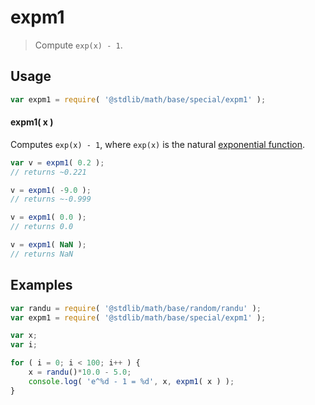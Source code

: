 expm1
===

> Compute `exp(x) - 1`.

<section class="usage">

## Usage

``` javascript
var expm1 = require( '@stdlib/math/base/special/expm1' );
```

#### expm1( x )

Computes `exp(x) - 1`, where `exp(x)` is the natural [exponential function][exponential-function].

``` javascript
var v = expm1( 0.2 );
// returns ~0.221

v = expm1( -9.0 );
// returns ~-0.999

v = expm1( 0.0 );
// returns 0.0

v = expm1( NaN );
// returns NaN
```

</section>

<!-- /.usage -->


<section class="examples">

## Examples

``` javascript
var randu = require( '@stdlib/math/base/random/randu' );
var expm1 = require( '@stdlib/math/base/special/expm1' );

var x;
var i;

for ( i = 0; i < 100; i++ ) {
    x = randu()*10.0 - 5.0;
    console.log( 'e^%d - 1 = %d', x, expm1( x ) );
}
```

</section>

<!-- /.examples -->


<section class="links">

[exponential-function]: https://en.wikipedia.org/wiki/Exponential_function

</section>

<!-- /.links -->
